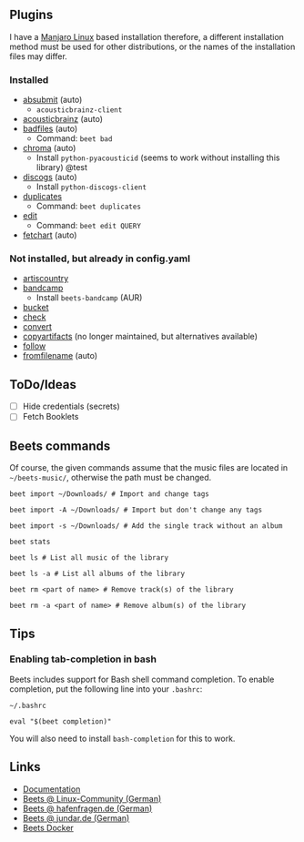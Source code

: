 ## Plugins

I have a [Manjaro Linux](https://manjaro.org/) based installation therefore, a different installation method must be used for other distributions, or the names of the installation files may differ.

### Installed

* [absubmit](https://beets.readthedocs.io/en/stable/plugins/absubmit.html) (auto)
  * `acousticbrainz-client`
* [acousticbrainz](https://beets.readthedocs.io/en/stable/plugins/acousticbrainz.html) (auto)
* [badfiles](https://beets.readthedocs.io/en/stable/plugins/badfiles.html) (auto)
  * Command: `beet bad`
* [chroma](https://beets.readthedocs.io/en/stable/plugins/chroma.html) (auto)
  * Install `python-pyacousticid` (seems to work without installing this library) @test
* [discogs](https://beets.readthedocs.io/en/stable/plugins/discogs.html) (auto)
  * Install `python-discogs-client`
* [duplicates](https://beets.readthedocs.io/en/stable/plugins/duplicates.html)
  * Command: `beet duplicates`
* [edit](https://beets.readthedocs.io/en/stable/plugins/edit.html)
  * Command: `beet edit QUERY`
* [fetchart](https://beets.readthedocs.io/en/stable/plugins/fetchart.html) (auto)

### Not installed, but already in config.yaml

* [artiscountry](https://github.com/agrausem/beets-artistcountry)
* [bandcamp](https://github.com/unrblt/beets-bandcamp)
  * Install `beets-bandcamp` (AUR)
* [bucket](https://beets.readthedocs.io/en/stable/plugins/bucket.html)
* [check](https://github.com/geigerzaehler/beets-check)
* [convert](https://beets.readthedocs.io/en/stable/plugins/convert.html)
* [copyartifacts](https://github.com/sbarakat/beets-copyartifacts) (no longer maintained, but alternatives available)
* [follow](https://github.com/nolsto/beets-follow)
* [fromfilename](https://beets.readthedocs.io/en/stable/plugins/fromfilename.html) (auto)

## ToDo/Ideas

- [ ] Hide credentials (secrets)
- [ ] Fetch Booklets

## Beets commands

Of course, the given commands assume that the music files are located in `~/beets-music/`, otherwise the path must be changed.

`beet import ~/Downloads/ # Import and change tags`

`beet import -A ~/Downloads/ # Import but don't change any tags`

`beet import -s ~/Downloads/ # Add the single track without an album`

`beet stats`

`beet ls # List all music of the library`

`beet ls -a # List all albums of the library`

`beet rm <part of name> # Remove track(s) of the library`

`beet rm -a <part of name> # Remove album(s) of the library`

## Tips

### Enabling tab-completion in bash

Beets includes support for Bash shell command completion. To enable completion, put the following line into your `.bashrc`:

```
~/.bashrc

eval "$(beet completion)"
```

You will also need to install `bash-completion` for this to work. 

## Links

* [Documentation](https://beets.readthedocs.io)
* [Beets @ Linux-Community (German)](https://www.linux-community.de/ausgaben/linuxuser/2011/02/musiksammlungen-verwalten-mit-beets/)
* [Beets @ hafenfragen.de (German)](https://www.hagenfragen.de/linux-tipps/software/mp3-musiksammlung-organisieren-mit-beets.html)
* [Beets @ jundar.de (German)](https://jundar.de/beets-konfigurieren/)
* [Beets Docker](https://blog.linuxserver.io/2016/10/08/managing-your-music-collection-with-beets/)
